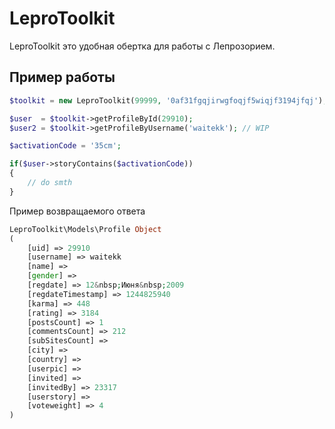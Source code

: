 # LeproToolkit

LeproToolkit это удобная обертка для работы с Лепрозорием.

## Пример работы

```php
$toolkit = new LeproToolkit(99999, '0af31fgqjirwgfoqjf5wiqjf3194jfqj');

$user  = $toolkit->getProfileById(29910);
$user2 = $toolkit->getProfileByUsername('waitekk'); // WIP

$activationCode = '35cm';

if($user->storyContains($activationCode))
{
    // do smth
}
```
Пример возвращаемого ответа
```php
LeproToolkit\Models\Profile Object
(
    [uid] => 29910
    [username] => waitekk
    [name] =>
    [gender] =>
    [regdate] => 12&nbsp;Июня&nbsp;2009
    [regdateTimestamp] => 1244825940
    [karma] => 448
    [rating] => 3184
    [postsCount] => 1
    [commentsCount] => 212
    [subSitesCount] =>
    [city] =>
    [country] =>
    [userpic] =>
    [invited] =>
    [invitedBy] => 23317
    [userstory] =>
    [voteweight] => 4
)
```
